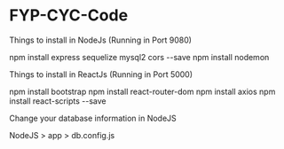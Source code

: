 # FYP-CYC-Code

Things to install in NodeJs (Running in Port 9080)

npm install express sequelize mysql2 cors --save
npm install nodemon


Things to install in ReactJs (Running in Port 5000)

npm install bootstrap
npm install react-router-dom
npm install axios
npm install react-scripts --save

Change your database information in NodeJS

NodeJS > app > db.config.js